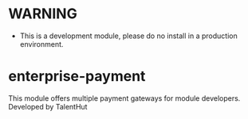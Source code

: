 # WARNING

- This is a development module, please do no install in a production environment.

# enterprise-payment
This module offers multiple payment gateways for module developers. Developed by TalentHut


